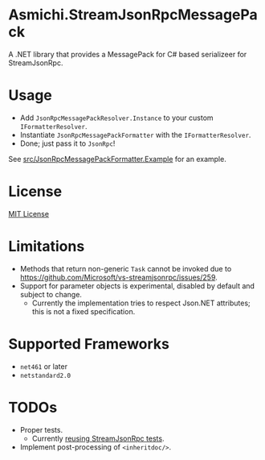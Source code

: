 # Asmichi.StreamJsonRpcMessagePack

A .NET library that provides a MessagePack for C# based serializeer for StreamJsonRpc.

# Usage

- Add `JsonRpcMessagePackResolver.Instance` to your custom `IFormatterResolver`.
- Instantiate `JsonRpcMessagePackFormatter` with the `IFormatterResolver`.
- Done; just pass it to `JsonRpc`!

See [src/JsonRpcMessagePackFormatter.Example](src/JsonRpcMessagePackFormatter.Example/) for an example.

# License

[MIT License](LICENSE)

# Limitations

- Methods that return non-generic `Task` cannot be invoked due to https://github.com/Microsoft/vs-streamjsonrpc/issues/259.
- Support for parameter objects is experimental, disabled by default and subject to change.
    - Currently the implementation tries to respect Json.NET attributes; this is not a fixed specification.

# Supported Frameworks

- `net461` or later
- `netstandard2.0`

# TODOs

- Proper tests.
    - Currently [reusing StreamJsonRpc tests](https://github.com/asmichi/vs-streamjsonrpc/commits/TestStreamJsonRpcMessagePack).
- Implement post-processing of `<inheritdoc/>`.
